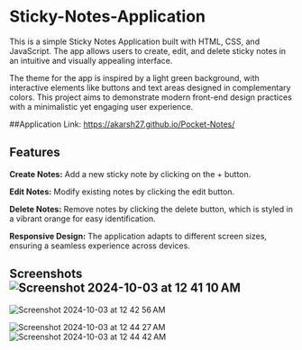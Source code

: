 # Sticky-Notes-Application
This is a simple Sticky Notes Application built with HTML, CSS, and JavaScript. The app allows users to create, edit, and delete sticky notes in an intuitive and visually appealing interface.

The theme for the app is inspired by a light green background, with interactive elements like buttons and text areas designed in complementary colors. This project aims to demonstrate modern front-end design practices with a minimalistic yet engaging user experience.

##Application Link: https://akarsh27.github.io/Pocket-Notes/

## Features

**Create Notes:** Add a new sticky note by clicking on the + button.

**Edit Notes:** Modify existing notes by clicking the edit button.

**Delete Notes:** Remove notes by clicking the delete button, which is styled in a vibrant orange for easy identification.

**Responsive Design:** The application adapts to different screen sizes, ensuring a seamless experience across devices.

## Screenshots![Screenshot 2024-10-03 at 12 41 10 AM](https://github.com/user-attachments/assets/f98512cd-ebd9-4333-8c7d-46b48947bbe7)
![Screenshot 2024-10-03 at 12 42 56 AM](https://github.com/user-attachments/assets/bc9ccc4e-a7b3-41cd-b2f5-355941dc36dd)

![Screenshot 2024-10-03 at 12 44 27 AM](https://github.com/user-attachments/assets/745005a1-d238-474b-afe4-58590d7eeab6)
![Screenshot 2024-10-03 at 12 44 42 AM](https://github.com/user-attachments/assets/a56a0e8b-0c3c-4f66-b0de-ac6f6519bdc9)


